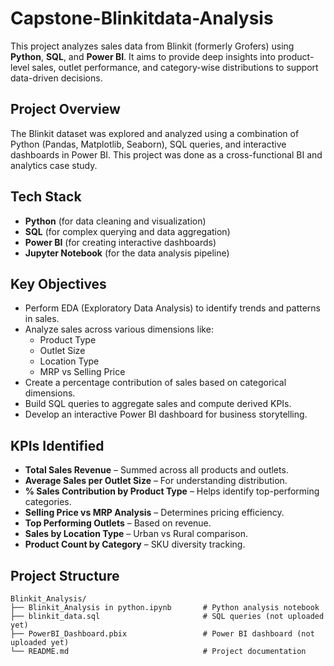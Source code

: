 # Capstone-Blinkitdata-Analysis

This project analyzes sales data from Blinkit (formerly Grofers) using **Python**, **SQL**, and **Power BI**. It aims to provide deep insights into product-level sales, outlet performance, and category-wise distributions to support data-driven decisions.



##  Project Overview

The Blinkit dataset was explored and analyzed using a combination of Python (Pandas, Matplotlib, Seaborn), SQL queries, and interactive dashboards in Power BI. This project was done as a cross-functional BI and analytics case study.


## Tech Stack

- **Python** (for data cleaning and visualization)
- **SQL** (for complex querying and data aggregation)
- **Power BI** (for creating interactive dashboards)
- **Jupyter Notebook** (for the data analysis pipeline)


## Key Objectives

- Perform EDA (Exploratory Data Analysis) to identify trends and patterns in sales.
- Analyze sales across various dimensions like:
  - Product Type
  - Outlet Size
  - Location Type
  - MRP vs Selling Price
- Create a percentage contribution of sales based on categorical dimensions.
- Build SQL queries to aggregate sales and compute derived KPIs.
- Develop an interactive Power BI dashboard for business storytelling.



##  KPIs Identified

- **Total Sales Revenue** – Summed across all products and outlets.
- **Average Sales per Outlet Size** – For understanding distribution.
- **% Sales Contribution by Product Type** – Helps identify top-performing categories.
- **Selling Price vs MRP Analysis** – Determines pricing efficiency.
- **Top Performing Outlets** – Based on revenue.
- **Sales by Location Type** – Urban vs Rural comparison.
- **Product Count by Category** – SKU diversity tracking.


##  Project Structure

```plaintext
Blinkit_Analysis/
├── Blinkit_Analysis in python.ipynb       # Python analysis notebook
├── blinkit_data.sql                       # SQL queries (not uploaded yet)
├── PowerBI_Dashboard.pbix                 # Power BI dashboard (not uploaded yet)
└── README.md                              # Project documentation

